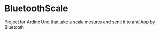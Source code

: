 # BluetoothScale
Project for Ardino Uno that take a scale mesures and send it to and App by Bluetooth
